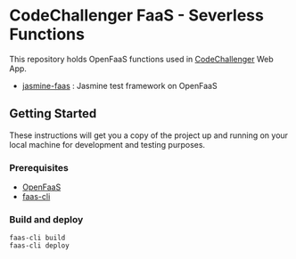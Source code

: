 # CodeChallenger FaaS - Severless Functions

This repository holds OpenFaaS functions used in [CodeChallenger][cc] Web App.

- [jasmine-faas][jf] : Jasmine test framework on OpenFaaS

[cc]: https://github.com/yowari/code-challenger
[jf]: jasmine-faas

## Getting Started

These instructions will get you a copy of the project up and running on your
local machine for development and testing purposes.

### Prerequisites

- [OpenFaaS][of]
- [faas-cli][fc]

[of]: https://www.openfaas.com/
[fc]: https://github.com/openfaas/faas-cli

### Build and deploy

```
faas-cli build
faas-cli deploy
```